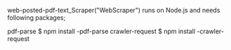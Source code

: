 web-posted-pdf-text_Scraper("WebScraper") runs on Node.js and needs following packages;

pdf-parse
$ npm install -pdf-parse
crawler-request
$ npm install -crawler-request

